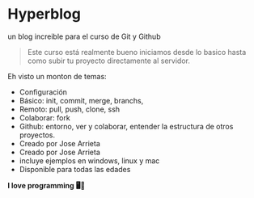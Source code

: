 # Hyperblog
un blog increible para el curso de Git y Github 


>Este curso está realmente bueno iniciamos desde lo basico hasta como subir tu proyecto directamente al servidor.

Eh visto un monton de temas:

* Configuración
* Básico:  init, commit, merge, branchs, 
* Remoto:  pull, push, clone, ssh
* Colaborar: fork
* Github: entorno, ver y colaborar, entender la estructura de otros proyectos.
* Creado por Jose Arrieta
* Creado por Jose Arrieta
* incluye ejemplos en windows, linux y mac
* Disponible para todas las edades

**I love programming 🖥️🤍**
